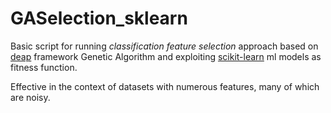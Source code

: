 # GASelection_sklearn
Basic script for running *classification feature selection* approach based on [deap](https://github.com/DEAP/deap) framework Genetic Algorithm and exploiting [scikit-learn](https://scikit-learn.org/stable/index.html) ml models as fitness function.

Effective in the context of datasets with numerous features, many of which are noisy. 
